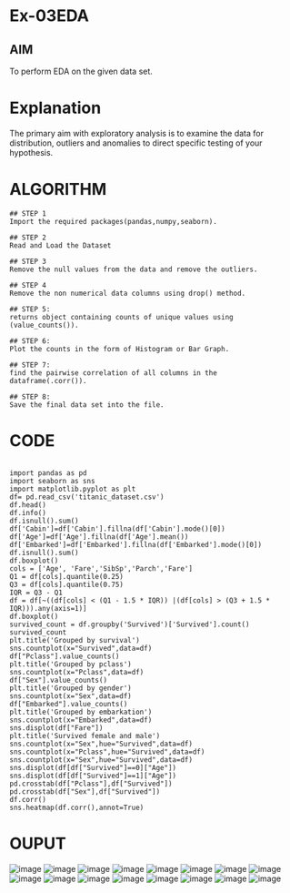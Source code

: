 # Ex-03EDA

## AIM
To perform EDA on the given data set. 

# Explanation
The primary aim with exploratory analysis is to examine the data for distribution, outliers and 
anomalies to direct specific testing of your hypothesis.
 

# ALGORITHM
```
## STEP 1
Import the required packages(pandas,numpy,seaborn).

## STEP 2
Read and Load the Dataset

## STEP 3
Remove the null values from the data and remove the outliers.

## STEP 4
Remove the non numerical data columns using drop() method.

## STEP 5:
returns object containing counts of unique values using (value_counts()).

## STEP 6:
Plot the counts in the form of Histogram or Bar Graph.

## STEP 7:
find the pairwise correlation of all columns in the dataframe(.corr()).

## STEP 8:
Save the final data set into the file.

```

# CODE
```

import pandas as pd 
import seaborn as sns
import matplotlib.pyplot as plt
df= pd.read_csv('titanic_dataset.csv')
df.head()
df.info()
df.isnull().sum()
df['Cabin']=df['Cabin'].fillna(df['Cabin'].mode()[0])
df['Age']=df['Age'].fillna(df['Age'].mean())
df['Embarked']=df['Embarked'].fillna(df['Embarked'].mode()[0])
df.isnull().sum()
df.boxplot()
cols = ['Age', 'Fare','SibSp','Parch','Fare']
Q1 = df[cols].quantile(0.25)
Q3 = df[cols].quantile(0.75)
IQR = Q3 - Q1
df = df[~((df[cols] < (Q1 - 1.5 * IQR)) |(df[cols] > (Q3 + 1.5 * IQR))).any(axis=1)]
df.boxplot()
survived_count = df.groupby('Survived')['Survived'].count()
survived_count
plt.title('Grouped by survival')
sns.countplot(x="Survived",data=df)
df["Pclass"].value_counts()
plt.title('Grouped by pclass')
sns.countplot(x="Pclass",data=df)
df["Sex"].value_counts()
plt.title('Grouped by gender')
sns.countplot(x="Sex",data=df)
df["Embarked"].value_counts()
plt.title('Grouped by embarkation')
sns.countplot(x="Embarked",data=df)
sns.displot(df["Fare"])
plt.title('Survived female and male')
sns.countplot(x="Sex",hue="Survived",data=df)
sns.countplot(x="Pclass",hue="Survived",data=df)
sns.countplot(x="Sex",hue="Survived",data=df)
sns.displot(df[df["Survived"]==0]["Age"])
sns.displot(df[df["Survived"]==1]["Age"])
pd.crosstab(df["Pclass"],df["Survived"])
pd.crosstab(df["Sex"],df["Survived"])
df.corr()
sns.heatmap(df.corr(),annot=True)

```
# OUPUT
![image](https://user-images.githubusercontent.com/94165326/162748459-41528ee9-b31d-4ca1-a5ac-6438882992fd.png)
![image](https://user-images.githubusercontent.com/94165326/162748539-6dc36aeb-8639-4a94-937d-8f1b97011bf7.png)
![image](https://user-images.githubusercontent.com/94165326/162748607-cad60196-200b-4df3-a127-49f7be527a08.png)
![image](https://user-images.githubusercontent.com/94165326/162748653-f59cb56d-9116-4ff4-8de9-3d18cae4a214.png)
![image](https://user-images.githubusercontent.com/94165326/162748702-842733a6-7422-4fb3-8142-0d666e7da212.png)
![image](https://user-images.githubusercontent.com/94165326/162748745-bf8930a5-e0f8-4e35-ad8f-1aad3f67dc17.png)
![image](https://user-images.githubusercontent.com/94165326/162748812-cfc92382-1477-42a8-b156-32a8fa835d95.png)
![image](https://user-images.githubusercontent.com/94165326/162748863-d6312c67-973e-43e5-978b-a24af2065acb.png)
![image](https://user-images.githubusercontent.com/94165326/162748944-70eff2e5-06e7-4541-97c1-326e7d7dce54.png)
![image](https://user-images.githubusercontent.com/94165326/162748998-b5c60f8e-60d7-4747-bf05-ea2b14518966.png)
![image](https://user-images.githubusercontent.com/94165326/162749052-13ee0d53-d74a-44bd-866c-293148063059.png)
![image](https://user-images.githubusercontent.com/94165326/162749104-56c8fa8e-6f93-486d-bc16-9e3e366d24b3.png)
![image](https://user-images.githubusercontent.com/94165326/162749142-cc021657-63f6-49c9-8828-95c2f4ff74ee.png)
![image](https://user-images.githubusercontent.com/94165326/162749176-0a48712e-659f-4b8e-9dcd-eb6a854593fb.png)
![image](https://user-images.githubusercontent.com/94165326/162749231-187a61a3-eb75-417b-9b54-963779d7b44a.png)
![image](https://user-images.githubusercontent.com/94165326/162749282-dab7cd23-5947-407d-ae9a-890252cbba79.png)

